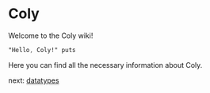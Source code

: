 # Coly
Welcome to the Coly wiki!
```css
"Hello, Coly!" puts
```
Here you can find all the necessary information about Coly.

next: [datatypes](datatypes.md)
